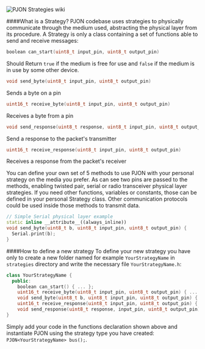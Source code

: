 
![PJON Strategies wiki](http://www.gioblu.com/PJON/PJON-clouds.jpg)

####What is a Strategy?
PJON codebase uses strategies to physically communicate through the medium used, abstracting the physical layer from its procedure. A Strategy is only a class containing a set of functions able to send and receive messages:

```cpp
boolean can_start(uint8_t input_pin, uint8_t output_pin)
```
Should Return `true` if the medium is free for use and `false` if the medium is in use by some other device.

```cpp
void send_byte(uint8_t input_pin, uint8_t output_pin)
```
Sends a byte on a pin

```cpp
uint16_t receive_byte(uint8_t input_pin, uint8_t output_pin)
```
Receives a byte from a pin

```cpp
void send_response(uint8_t response, uint8_t input_pin, uint8_t output_pin)
```
Send a response to the packet's transmitter

```cpp
uint16_t receive_response(uint8_t input_pin, uint8_t output_pin)
```
Receives a response from the packet's receiver

You can define your own set of 5 methods to use PJON with your personal strategy on the media you prefer. As can see two pins are passed to the methods, enabling twisted pair, serial or radio transceiver physical layer strategies. If you need other functions, variables or constants, those can be defined in your personal Strategy class. Other communication protocols could be used inside those methods to transmit data.

```cpp
// Simple Serial physical layer example
static inline __attribute__((always_inline))
void send_byte(uint8_t b, uint8_t input_pin, uint8_t output_pin) {
  Serial.print(b);
}
```

####How to define a new strategy
To define your new strategy you have only to create a new folder named for example `YourStrategyName` in `strategies`
directory and write the necessary file `YourStrategyName.h`:

```cpp
class YourStrategyName {
  public:
    boolean can_start() { ... };
    uint16_t receive_byte(uint8_t input_pin, uint8_t output_pin) { ... };
    void send_byte(uint8_t b, uint8_t input_pin, uint8_t output_pin) { ... };
    uint16_t receive_response(uint8_t input_pin, uint8_t output_pin) { ... };
    void send_response(uint8_t response, input_pin, uint8_t output_pin) { ... };
}
```

Simply add your code in the functions declaration shown above and instantiate PJON using the strategy type you
have created: `PJON<YourStrategyName> bus();`.
